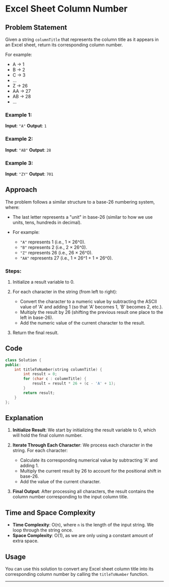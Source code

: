 # Excel Sheet Column Number

## Problem Statement

Given a string `columnTitle` that represents the column title as it appears in an Excel sheet, return its corresponding column number.

For example:

* A -> 1
* B -> 2
* C -> 3
* ...
* Z -> 26
* AA -> 27
* AB -> 28
* ...

### Example 1:

**Input**: `"A"`
**Output**: `1`

### Example 2:

**Input**: `"AB"`
**Output**: `28`

### Example 3:

**Input**: `"ZY"`
**Output**: `701`

## Approach

The problem follows a similar structure to a base-26 numbering system, where:

* The last letter represents a "unit" in base-26 (similar to how we use units, tens, hundreds in decimal).
* For example:

  * `"A"` represents 1 (i.e., 1 × 26^0).
  * `"B"` represents 2 (i.e., 2 × 26^0).
  * `"Z"` represents 26 (i.e., 26 × 26^0).
  * `"AA"` represents 27 (i.e., 1 × 26^1 + 1 × 26^0).

### Steps:

1. Initialize a result variable to 0.
2. For each character in the string (from left to right):

   * Convert the character to a numeric value by subtracting the ASCII value of 'A' and adding 1 (so that 'A' becomes 1, 'B' becomes 2, etc.).
   * Multiply the result by 26 (shifting the previous result one place to the left in base-26).
   * Add the numeric value of the current character to the result.
3. Return the final result.

## Code

```cpp
class Solution {
public:
    int titleToNumber(string columnTitle) {
        int result = 0;
        for (char c : columnTitle) {
            result = result * 26 + (c - 'A' + 1);
        }
        return result;
    }
};
```

## Explanation

1. **Initialize Result**: We start by initializing the result variable to 0, which will hold the final column number.
2. **Iterate Through Each Character**: We process each character in the string. For each character:

   * Calculate its corresponding numerical value by subtracting 'A' and adding 1.
   * Multiply the current result by 26 to account for the positional shift in base-26.
   * Add the value of the current character.
3. **Final Output**: After processing all characters, the result contains the column number corresponding to the input column title.

## Time and Space Complexity

* **Time Complexity**: O(n), where `n` is the length of the input string. We loop through the string once.
* **Space Complexity**: O(1), as we are only using a constant amount of extra space.

## Usage

You can use this solution to convert any Excel sheet column title into its corresponding column number by calling the `titleToNumber` function.

---
